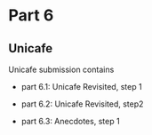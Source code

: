 # Part 6

## Unicafe
Unicafe submission contains
-   part 6.1: Unicafe Revisited, step 1
-   part 6.2: Unicafe Revisited, step2


-   part 6.3: Anecdotes, step 1
